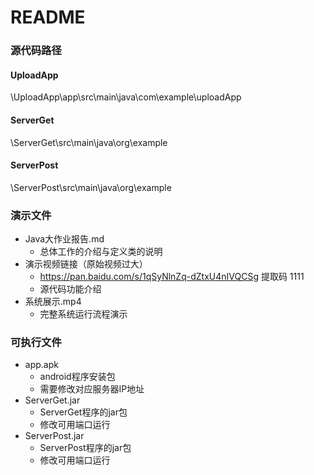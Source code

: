 # README

### 源代码路径

#### UploadApp

 \UploadApp\app\src\main\java\com\example\uploadApp

#### ServerGet

\ServerGet\src\main\java\org\example

#### ServerPost

\ServerPost\src\main\java\org\example

### 演示文件

- Java大作业报告.md 
  - 总体工作的介绍与定义类的说明
- 演示视频链接（原始视频过大）
  - https://pan.baidu.com/s/1qSyNlnZq-dZtxU4nIVQCSg 提取码 1111
  - 源代码功能介绍
- 系统展示.mp4 
  - 完整系统运行流程演示

### 可执行文件

- app.apk 
  - android程序安装包
  - 需要修改对应服务器IP地址
- ServerGet.jar 
  - ServerGet程序的jar包
  - 修改可用端口运行
- ServerPost.jar 
  - ServerPost程序的jar包
  - 修改可用端口运行

